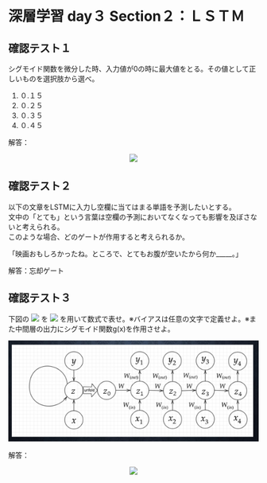 # 深層学習 day３ Section２：ＬＳＴＭ

## 確認テスト１

シグモイド関数を微分した時、入力値が0の時に最大値をとる。その値として正しいものを選択肢から選べ。

1. ０.１５  
2. ０.２５  
3. ０.３５  
4. ０.４５

解答：

<p align="center">
    <img src="https://latex.codecogs.com/svg.latex?\begin{align*}f(x)&=0.5\times(1-0.5)\\&=0.25\end{align*}"> 
</p>
   

## 確認テスト２

以下の文章をLSTMに入力し空欄に当てはまる単語を予測したいとする。  
文中の「とても」という言葉は空欄の予測においてなくなっても影響を及ぼさないと考えられる。  
このような場合、どのゲートが作用すると考えられるか。  


「映画おもしろかったね。ところで、とてもお腹が空いたから何か_____。」


解答：忘却ゲート


## 確認テスト３

下図の <img src="https://latex.codecogs.com/svg.latex?\begin{align*}y_1\end{align*}"> を <img src="https://latex.codecogs.com/svg.latex?\begin{align*}x%20\cdot%20s_0%20\cdot%20s_1%20\cdot%20w_{in}%20\cdot%20w%20\cdot%20w_{out}\end{align*}"> を用いて数式で表せ。※バイアスは任意の文字で定義せよ。※また中間層の出力にシグモイド関数g(x)を作用させよ。

<p align="center">
    <img src="https://github.com/ontheroad2021/RabbitChallenge/blob/main/images/4_1_1_2_Review_Test_01.png"> 
</p>

解答：

<p align="center">
   <img src="https://latex.codecogs.com/svg.latex?\begin{align*}y_{1}&=g(w_{out}\cdot%20z_{1}+c)\\z_{1}&=f(w_{in}\cdot%20x_{1}+w\cdot%20z_{0}+b)\end{align*}"> 
</p>
